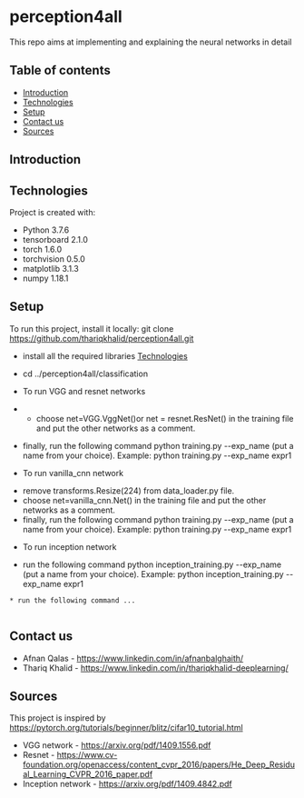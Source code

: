 # perception4all
This repo aims at implementing and explaining the neural networks in detail
## Table of contents
* [Introduction](#introduction)
* [Technologies](#technologies)
* [Setup](#setup)
* [Contact us](#contact-us)
* [Sources](#sources)

## Introduction

## Technologies
Project is created with:
* Python 3.7.6
* tensorboard 2.1.0  
* torch 1.6.0              
* torchvision 0.5.0 
* matplotlib 3.1.3 
* numpy 1.18.1 


## Setup
To run this project, install it locally:
git clone https://github.com/thariqkhalid/perception4all.git
* install all the required libraries [Technologies](#technologies)
* cd ../perception4all/classification


* To run VGG and resnet networks
* - choose net=VGG.VggNet()or net = resnet.ResNet() in the training file and put the other networks as a comment. 
- finally, run the following command python training.py --exp_name (put a name from your choice).
Example:  python training.py --exp_name expr1

* To run vanilla_cnn network  
- remove transforms.Resize(224) from data_loader.py file.
- choose net=vanilla_cnn.Net() in the training file and put the other networks as a comment. 
- finally, run the following command python training.py --exp_name (put a name from your choice).
Example:  python training.py --exp_name expr1 

* To run inception network 
- run the following command python inception_training.py --exp_name (put a name from your choice).
Example:  python inception_training.py --exp_name expr1
```
* run the following command ...


```
## Contact us
* Afnan Qalas - https://www.linkedin.com/in/afnanbalghaith/
* Thariq Khalid - https://www.linkedin.com/in/thariqkhalid-deeplearning/

## Sources
This project is inspired by https://pytorch.org/tutorials/beginner/blitz/cifar10_tutorial.html
- VGG network - https://arxiv.org/pdf/1409.1556.pdf
- Resnet - https://www.cv-foundation.org/openaccess/content_cvpr_2016/papers/He_Deep_Residual_Learning_CVPR_2016_paper.pdf
- Inception network - https://arxiv.org/pdf/1409.4842.pdf


